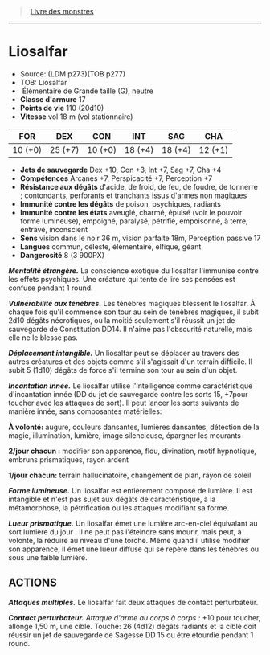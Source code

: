 ﻿> [Livre des monstres](tome_of_beasts.md)

---

# Liosalfar

- Source: (LDM p273)(TOB p277)
- TOB: Liosalfar
-  Élémentaire de Grande taille (G), neutre
- **Classe d'armure** 17
- **Points de vie** 110 (20d10)
- **Vitesse** vol 18 m (vol stationnaire)

|FOR|DEX|CON|INT|SAG|CHA|
|---|---|---|---|---|---|
|10 (+0)|25 (+7)|10 (+0)|18 (+4)|18 (+4)|12 (+1)|

- **Jets de sauvegarde** Dex +10, Con +3, Int +7, Sag +7, Cha +4
- **Compétences** Arcanes +7, Perspicacité +7, Perception +7
- **Résistance aux dégâts** d'acide, de froid, de feu, de foudre, de tonnerre ; contondants, perforants et tranchants issus d'armes non magiques
- **Immunité contre les dégâts** de poison, psychiques, radiants
- **Immunité contre les états** aveuglé, charmé, épuisé (voir le pouvoir forme lumineuse), empoigné, paralysé, pétrifié, empoisonné, à terre, entravé, inconscient
- **Sens** vision dans le noir 36 m, vision parfaite 18m, Perception passive 17
- **Langues** commun, céleste, élémentaire, elfique, géant
- **Dangerosité** 8 (3 900PX)

**_Mentalité étrangère._** La conscience exotique du liosalfar l'immunise contre les effets psychiques. Une créature qui tente de lire ses pensées est confuse pendant 1 round.

**_Vulnérabilité aux ténèbres._** Les ténèbres magiques blessent le liosalfar. À chaque fois qu'il commence son tour au sein de ténèbres magiques, il subit 2d10 dégâts nécrotiques, ou la moitié seulement s'il réussit un jet de sauvegarde de Constitution DD14. Il n'aime pas l'obscurité naturelle, mais elle ne le blesse pas.

**_Déplacement intangible._** Un liosalfar peut se déplacer au travers des autres créatures et des objets comme s'il s'agissait d'un terrain difficile. Il subit 5 (1d10) dégâts de force s'il termine son tour au sein d'un objet.

**_Incantation innée._** Le liosalfar utilise l'Intelligence comme caractéristique d'incantation innée (DD du jet de sauvegarde contre les sorts 15, +7pour toucher avec les attaques de sort). Il peut lancer les sorts suivants de manière innée, sans composantes matérielles:

**À volonté:** augure, couleurs dansantes, lumières dansantes, détection de la magie, illumination, lumière, image silencieuse, épargner les mourants

**2/jour chacun :** modifier son apparence, flou, divination, motif hypnotique, embruns prismatiques, rayon ardent

**1/jour chacun:** terrain hallucinatoire, changement de plan, rayon de soleil

**_Forme lumineuse._** Un liosalfar est entièrement composé de lumière. Il est intangible et n'est pas sujet aux dégâts de caractéristique, à la métamorphose, la pétrification ou les attaques modifiant sa forme.

**_Lueur prismatique._** Un liosalfar émet une lumière arc-en-ciel équivalant au sort lumière du jour . Il ne peut pas l'éteindre sans mourir, mais peut, à volonté, la réduire au niveau d'une torche. Même quand il utilise modifier son apparence, il émet une lueur diffuse qui se repère dans les ténèbres ou sous une faible lumière.

## ACTIONS

**_Attaques multiples._** Le liosalfar fait deux attaques de contact perturbateur.

**_Contact perturbateur._** _Attaque d'arme au corps à corps :_ +10 pour toucher, allonge 1,50 m, une cible. Touché: 26 (4d12) dégâts radiants et la cible doit réussir un jet de sauvegarde de Sagesse DD 15 ou être étourdie pendant 1 round.

